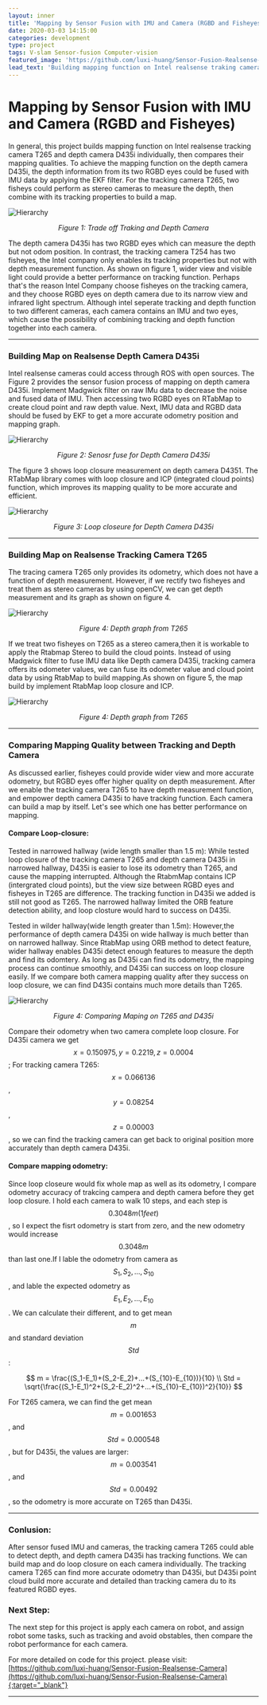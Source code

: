 ```yaml
---
layout: inner
title: 'Mapping by Sensor Fusion with IMU and Camera (RGBD and Fisheyes)'
date: 2020-03-03 14:15:00
categories: development
type: project
tags: V-slam Sensor-fusion Computer-vision
featured_image: 'https://github.com/luxi-huang/Sensor-Fusion-Realsense-Camera/blob/master/img/ezgif.com-crop.gif?raw=true'
lead_text: 'Building mapping function on Intel realsense traking camera T265 and depth camera D435i individually, then compare their mapping qualities.'
---
```



<!-- https://github.com/luxi-huang/Sensor-Fusion-Realsense-Camera/blob/master/img/mapping.png?raw=true' -->

# Mapping by Sensor Fusion with IMU and Camera (RGBD and Fisheyes)

<!-- This is my MSc Thesis / University of Edinburgh[^1][^2]. Here is a short video: -->
In general, this project builds mapping function on Intel realsense tracking camera T265 and depth camera D435i individually, then compares their mapping qualities. To achieve the mapping function on the depth camera D435i, the depth information from its two RGBD eyes could be fused with IMU data by applying the EKF filter. For the tracking camera T265, two fisheys could perform as stereo cameras to measure the depth, then combine with its tracking properties to build a map.


![Hierarchy](https://github.com/luxi-huang/portfolio/blob/master/img/posts/sensor_fusion/comparing_map_traking.png?raw=true)*<center>Figure 1: Trade off Traking and Depth Camera</center>*

The depth camera D435i has two RGBD eyes which can measure the depth but not odom position. In contrast, the tracking camera T254 has two fisheyes, the Intel company only enables its tracking properties but not with depth measurement function. As shown on figure 1, wider view and visible light could provide a better performance on tracking function. Perhaps that's the reason Intel Company choose fisheyes on the tracking camera,  and they choose RGBD eyes on depth camera due to its narrow view and infrared light spectrum. Although intel seperate tracking and depth function to two different cameras, each camera contains  an IMU and two eyes, which cause the possibility of combining tracking and depth function together into each camera.

---

### Building Map on Realsense Depth Camera D435i

Intel realsense cameras could access through ROS with open sources. The Figure 2 provides the sensor fusion process of mapping on depth camera D435i. Implement Madgwick filter on raw IMu data to decrease the noise and fused data of IMU. Then accessing two RGBD eyes on RTabMap to create cloud point and raw depth value. Next, IMU data and RGBD data should be fused by EKF to get a more accurate odometry position and mapping graph.

![Hierarchy](https://github.com/luxi-huang/portfolio/blob/master/img/posts/sensor_fusion/Sensor_fusion_D435i.png?raw=true)*<center>Figure 2: Senosr fuse for Depth Camera D435i</center>*

The figure 3 shows loop closure measurement on depth camera D4351. The RTabMap library comes with loop closure and ICP (integrated cloud points) function, which improves its mapping quality to be more accurate and efficient.


![Hierarchy](https://github.com/luxi-huang/portfolio/blob/master/img/posts/sensor_fusion/ezgif.com-gif-maker-1.gif?raw=true)*<center>Figure 3: Loop closeure for Depth Camera D435i</center>*



<!-- <iframe width="560" height="315" src="https://www.youtube.com/embed/FVJkvy9j-2g" frameborder="0" allow="accelerometer; autoplay; encrypted-media; gyroscope; picture-in-picture" allowfullscreen></iframe> -->

---
### Building Map on Realsense Tracking Camera T265

The tracing camera T265 only provides its odometry, which does not  have a function of  depth measurement. However, if we rectify two fisheyes and treat them as stereo cameras by using openCV, we can get depth measurement and its graph as shown on figure 4.


![Hierarchy](https://github.com/luxi-huang/portfolio/blob/master/img/posts/sensor_fusion/depth.png?raw=true)*<center>Figure 4: Depth graph from T265</center>*


If we treat two fisheyes on T265 as a stereo camera,then it is workable to apply the Rtabmap Stereo to build the cloud points. Instead of using Madgwick filter to fuse IMU data like Depth camera D435i, tracking camera offers its odometer values,  we can fuse its odometer value and cloud point data by using RtabMap to build mapping.As shown on figure 5, the map build by implement RtabMap loop closure and ICP.

![Hierarchy](https://github.com/luxi-huang/portfolio/blob/master/img/posts/sensor_fusion/T265.png?raw=true)*<center>Figure 4: Depth graph from T265</center>*

---
### Comparing Mapping Quality between Tracking and Depth Camera

As discussed earlier, fisheyes could provide wider view and more accurate odometry, but RGBD eyes offer higher quality on depth measurement. After we enable the tracking camera T265 to have depth measurement function, and empower depth camera D435i to have tracking function. Each camera can build a map by itself. Let's see which one has better performance on mapping.


#### Compare Loop-closure:

Tested in narrowed hallway (wide length smaller than 1.5 m): While tested loop closure of the tracking camera T265 and depth camera D435i in narrowed hallway, D435i is easier to lose its odometry than T265, and cause the mapping interrupted. Although the RtabmMap contains ICP (intergrated cloud points), but the view size between RGBD eyes and fisheyes in T265 are difference. The tracking function in D435i we added is still not good as T265. The narrowed hallway limited the ORB feature detection ability, and loop closture would hard to success on D435i.   

Tested in wilder hallway(wide length greater than 1.5m): However,the performance of depth camera D435i on wide hallway is much better than on narrowed hallway. Since RtabMap using ORB method to detect feature, wider hallway enables D435i detect enough features to measure the depth and find its odomtery. As long as D435i can find its odometry, the mapping process can continue smoothly, and D435i can success on loop closure easily. If we compare both camera mapping quality after they success on loop closure, we can find D435i contains much more details than T265.

![Hierarchy](https://github.com/luxi-huang/portfolio/blob/master/img/posts/sensor_fusion/comparing_map_traking.png?raw=true)*<center>Figure 4: Comparing Maping on T265 and D435i</center>*



Compare their odometry when two camera complete loop closure. For D435i camera we get $$  x=0.150975,y = 0.2219,z = 0.0004 $$ ; For tracking camera T265: $$x= 0.066136$$, $$y = 0.08254$$, $$z =0.00003$$, so we can find the tracking camera can get back to original position more accurately than depth camera D435i.  

#### Compare mapping odometry:
Since loop closeure would fix whole map as well as its odometry, I compare odometry accuracy of trakcing campera and depth camera before they get loop closure. I hold each camera to walk 10 steps, and each step is $$ 0.3048 m (1 feet) $$, so I expect the fisrt odometry is start from zero, and the new odometry would increase $$ 0.3048 m $$ than last one.If I lable the odometry from camera as $$S_1,S_2,...,S_{10}$$, and lable the expected odometry as $$ E_1,E_2,...,E_{10}$$. We can calculate their different, and to get mean $$m$$ and standard deviation $$Std$$:

$$
m = \frac{(S_1-E_1)+(S_2-E_2)+...+(S_{10}-E_{10})}{10}
\\
Std = \sqrt{\frac{(S_1-E_1)^2+(S_2-E_2)^2+...+(S_{10}-E_{10})^2}{10}}
$$


For T265 camera, we can find the get mean $$m = 0.001653$$, and  $$Std = 0.000548$$, but for D435i, the values are larger:  $$m = 0.003541$$, and  $$Std = 0.00492$$, so the odometry is more accurate on T265 than D435i.

---
### Conlusion:
After sensor fused IMU and cameras, the tracking camera T265 could able to detect depth, and depth camera D435i has tracking functions. We can build map and do loop closure on each camera individually. The tracking camera T265 can find more accurate odometry than D435i, but D435i point cloud build more accurate and detailed than tracking camera du to its featured RGBD eyes.

### Next Step:
The next step for this project is apply each camera on robot, and assign robot some tasks, such as tracking and avoid obstables, then compare the robot performance for each camera.


For more detailed on code for this project. please visit: [https://github.com/luxi-huang/Sensor-Fusion-Realsense-Camera](https://github.com/luxi-huang/Sensor-Fusion-Realsense-Camera){:target="_blank"}



---

[^1]: Currently working on this project, I will keep updating this post based on the progress of the thesis.
[^2]: The cover picture is taken from [the repo of the project](<https://arxiv.org/pdf/1710.09767.pdf>){:target="_blank"}
